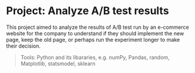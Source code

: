 # Project: Analyze A/B test results

This project aimed to analyze the results of A/B test run by an e-commerce website for the company to understand if they should implement the new page, keep the old page, or perhaps run the experiment longer to make their decision.

>Tools: Python and its libararies, e.g. numPy, Pandas, random, Matplotlib, statsmodel, sklearn
